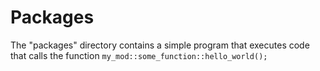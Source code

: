 # Packages

The "packages" directory contains a simple program that executes code that calls the function `my_mod::some_function::hello_world();`

